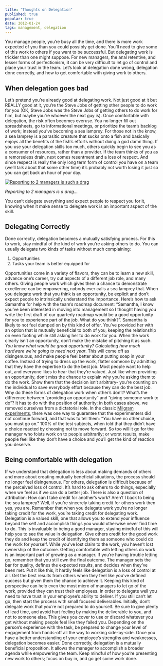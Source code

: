 ```yaml
--- 
title: "Thoughts on Delegation"
published: true 
popular: true
date: 2012-01-24
tags: management, delegation
--- 
```

You manage people, you’re busy all the time, and there is more work
expected of you than you could possibly get done. You’ll need to give
some of this work to others if you want to be successful. But delegating
work is trickier than one might suppose. For new managers, the anal
retentive, and lesser forms of perfectionism, it can be very difficult
to let go of control and place your trust in the team. Let’s look at
delegation done wrong, delegation done correctly, and how to get
comfortable with giving work to others. 
## When delegation goes bad
Let’s pretend you’re already good at delegating work. Not just good at
it but REALLY good at it, you’re the Steve Jobs of getting other people
to do work for you (OK, Steve Jobs was the Steve Jobs of getting others
to do work for him, but maybe you’re whoever the next guy is). Once
comfortable with delegation, the risk often becomes overuse. You no
longer fill out spreadsheets, go to informational meetings, or
prioritize the team’s backlog of work; instead you’ve becoming a sea
lamprey. For those not in the know, a sea lamprey is a parasitic
creature that sucks onto a fish and basically enjoys all the benefits of
the fish’s efforts without doing a god damn thing. If you use your
delegation skills too much, others quickly begin to see you as a
consumer of resources, rather than a provider. If the team thinks of you
as a remorseless drain, next comes resentment and a loss of respect. And
since respect is really the only long term form of control you have on a
team (we’ll talk about that some other time) it’s probably not worth
losing it just so you can get back an hour of your day. 

[![Reporting to
2 managers is such a
drag](http://andytroutman.com/wordpress/wp-content/uploads/2012/01/lamprey-managers-300x187.jpg "Reporting to 2 managers is such a drag")](http://andytroutman.com/wordpress/wp-content/uploads/2012/01/lamprey-managers.jpg)

*Reporting to 2 managers is a drag...* 

You can’t delegate everything and
expect people to respect you for it, knowing when it make sense to
delegate work is an important aspect of the skill. 

## Delegating Correctly 
Done correctly, delegation becomes a mutually satisfying
process. For this to work, stay mindful of the kind of work you’re
asking others to do. You can usually delegate two kinds of tasks without
much complaining:

1. Opportunities
2. Tasks your team is better equipped for

Opportunities come in a variety of flavors, they can be to learn a new
skill, advance one’s career, try out aspects of a different job role,
and many others. Giving people work which gives them a chance to
demonstrate excellence can be empowering, nobody ever calls a sea
lamprey that. When you delegate work that you think is an opportunity,
be explicit and don’t expect people to intrinsically understand the
importance. Here’s how to ask Samantha for help with the team’s roadmap
document: “Samantha, I know you’ve been interested in moving into
management so I thought having you write the first draft of our
quarterly roadmap would be a good opportunity for you to experience part
of the job. What do you think?”. Samantha is likely to not feel dumped
on by this kind of offer. You’ve provided her with an option that is
mutually beneficial to both of you, keeping the relationship on even
footing while still asking her to do work for you. When the work clearly
isn’t an opportunity, don’t make the mistake of pitching it as such.
*You know what would be great opportunity? Calculating how much hardware
we’re going to need next year*. This will come off as disingenuous, and
make people feel better about putting soap in your coffee. Instead of
trying to dress up the work, flatter someone by admitting that they have
the expertise to do the best job. Most people want to help out, and
everyone likes to hear that they’re valued. Just like when providing an
opportunity, don’t miss the chance to explain why you’re asking them to
do the work. Show them that the decision isn’t arbitrary- you’re
counting on the individual to save everybody effort because they can do
the best job. Why do these forms of delegation work when other’s don’t?
What’s the difference between “providing an opportunity” and “giving
someone work to do”? It has to do with the position of authority; in
both cases above, we removed ourselves from a dictatorial role. In the
classic [Milgram
experiments](http://en.wikipedia.org/wiki/Milgram_experiment "Milgram Experiments"),
there was one way to guarantee that the experimenters did not continue
forward, and that was to tell them: “You have no other choice, you must
go on.” 100% of the test subjects, when told that they didn’t have a
choice reacted by choosing not to move forward. So too will it go for
the manager who foists work on to people arbitrarily; or worst results,
make people feel like they don’t have a choice and you’ll get the kind
of reaction you deserve. 

## Being comfortable with delegation
If we understand that delegation is less about making demands of others and
more about creating mutually beneficial situations, the process should
no longer feel disingenuous. For others, delegation is difficult because
of the perceived loss of control. It’s hard to ask others to do things,
especially when we feel as if we can do a better job. There is also a
question of attribution: How can I take credit for another’s work?
Aren’t I back to being the sea lamprey? Well, if you’re sincerely taking
credit for others work then yes, you are. Remember that when you
delegate work you’re no longer taking credit for the work, you’re taking
credit for delegating work. Delegation is a valued skill, one that
allows you to extend your influence beyond the self and accomplish
things you would otherwise never find time to do. This is invaluable to
being a good manager, staying mindful of this will help you to see the
value in delegation. Give others credit for the good work they do and
keep the credit of identifying them as someone who could do the work for
yourself. While you’ve lost claim to the work, you haven’t lost
ownership of the outcome. Getting comfortable with letting others do
work is an important part of growing as a manager. If you’re having
trouble letting go, remember that you still own the final outcome. The
manager sets the bar for quality, defines the expected results, and
decides when they’ve been met. Put it like this, it hardly feels like
delegation is a loss of control at all. Get the best results from others
when they feel like you’ve defined success but given them the chance to
achieve it. Keeping this kind of perspective can help even the most
micro of managers to let go of the work, provided they can trust their
employees. In order to delegate well you need to have trust in your
employee’s ability to deliver. If you still can’t let go, then start the
process with small focused deliverables. Initially, don’t delegate work
that you’re not prepared to do yourself. Be sure to give plenty of lead
time, and avoid hurt feeling by making the deliverable to you, and not
to someone else. This gives you cover to use or discard whatever you get
without making people feel like they failed you. Depending on the
person’s experience with the task, be prepared to change your level of
engagement from hands-off all the way to working side-by-side. Once you
have a better understanding of your employee’s strengths and weaknesses,
delegation becomes easier. Done correctly, delegation is a mutually
beneficial proposition. It allows the manager to accomplish a broader
agenda while empowering the team. Keep mindful of how you’re presenting
new work to others; focus on buy in, and go get some work done.
